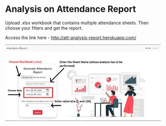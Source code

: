 # Analysis on Attendance Report
Upload .xlsx workbook that contains multiple attendance sheets. Then choose your filters and get the report.

Access the link here - http://att-analysis-report.herokuapp.com/

![](image/about.png)
